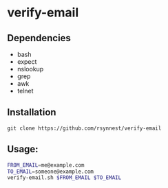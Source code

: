 # verify-email

## Dependencies

- bash
- expect 
- nslookup 
- grep 
- awk 
- telnet

## Installation

`git clone https://github.com/rsynnest/verify-email`

## Usage: 

```bash
FROM_EMAIL=me@example.com
TO_EMAIL=someone@example.com
verify-email.sh $FROM_EMAIL $TO_EMAIL
```
